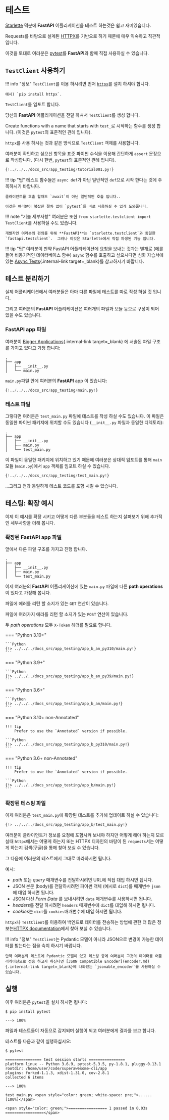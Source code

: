 # 테스트

<a href="https://www.starlette.io/testclient/" class="external-link" target="_blank">Starlette</a> 덕분에 **FastAPI** 어플리케이션을 테스트 하는것은 쉽고 재미있습니다.

Requests를 바탕으로 설계된 <a href="https://www.python-httpx.org" class="external-link" target="_blank">HTTPX</a>를 기반으로 하기 때문에 매우 익숙하고 직관적 입니다.

이것을 토대로 여러분은 <a href="https://docs.pytest.org/" class="external-link" target="_blank">pytest</a>를 **FastAPI**와 함께 직접 사용하실 수 있습니다.

## `TestClient` 사용하기

!!! info "정보"
    `TestClient`를 이용 하시려면 먼저 <a href="https://www.python-httpx.org" class="external-link" target="_blank">`httpx`</a>를 설치 하셔야 합니다.

    예시) `pip install httpx`.

`TestClient`를 임포트 합니다.

당신의 **FastAPI** 어플리케이션을 전달 하셔서 `TestClient`를 생성 합니다.

Create functions with a name that starts with `test_`로 시작하는 함수를 생성 합니다. (이것은 `pytest`의 표준적인 관례 입니다).

`httpx`를 사용 하시는 것과 같은 방식으로 `TestClient` 객체를 사용합니다.

여러분이 확인하고 싶으신 항목을 표준 파이썬 수식을 이용해 간단하게 `assert` 문장으로 작성합니다. (다시 한번, `pytest`의 표준적인 관례 입니다).

```Python hl_lines="2  12  15-18"
{!../../../docs_src/app_testing/tutorial001.py!}
```

!!! tip "팁"
    테스트 함수들은 `async def`가 아닌 일반적인 `def`으로 시작 한다는 것에 주목하시기 바랍니다.

    클라이언트를 호출 할때도 `await`이 아닌 일반적인 호출 입니다..

    이것은 여러분이 복잡한 절차 없이 `pytest`를 바로 사용하실 수 있게 도와줍니다.

!!! note "기술 세부사항"
    여러분은 또한 `from starlette.testclient import TestClient`를 사용하실 수도 있습니다.

    개발자인 여러분의 편의를 위해 **FastAPI**는 `starlette.testclient`과 동일한 `fastapi.testclient`.  그러나 이것은 Starlette에서 직접 파생된 기능 입니다.

!!! tip "팁"
    여러분이 만약 FastAPI 어플리케이션에 요청을 보내는 것과는 별개로 (에를 들어 비동기적인 데이터베이스 함수) `async` 함수를 호출하고 싶으시다면 심화 자습서에 있는 [Async Tests](../advanced/async-tests.md){.internal-link target=_blank}를 참고하시기 바랍니다.

## 테스트 분리하기

실제 어플리케이션에서 여러분들은 아마 다른 파일에 테스트를 따로 작성 하실 것 입니다.

그리고 여러분의 **FastAPI** 어플리케이션은 여러개의 파일과 모듈 등으로 구성이 되어 있을 수도 있습니다.

### **FastAPI** app 파일

여러분이 [Bigger Applications](./bigger-applications.md){.internal-link target=_blank} 에 서술된 파일 구조를 가지고 있다고 가정 합니다:

```
.
├── app
│   ├── __init__.py
│   └── main.py
```

`main.py`파일 안에 여러분의 **FastAPI** app 이 있습니다:


```Python
{!../../../docs_src/app_testing/main.py!}
```

### 테스트 파일

그렇다면 여러분은 `test_main.py` 파일에 테스트를 작성 하실 수도 있습니다. 이 파일은 동일한 파이썬 패키지에 위치할 수도 있습니다 (`__init__.py` 파일과 동일한 디렉토리):

``` hl_lines="5"
.
├── app
│   ├── __init__.py
│   ├── main.py
│   └── test_main.py
```

이 파일이 동일한 패키지에 위치하고 있기 때문에 여러분은 상대적 임포트를 통해 `main`모듈 (`main.py`)에서 `app` 객체를 임포트 하실 수 있습니다.

```Python hl_lines="3"
{!../../../docs_src/app_testing/test_main.py!}
```

...그리고 전과 동일하게 테스트 코드를 포함 시킬 수 있습니다.

## 테스팅: 확장 예시

이제 이 예시를 확장 시키고 어떻게 다른 부분들을 테스트 하는지 살펴보기 위해 추가적인 세부사항을 더해 봅니다.

### 확장된 **FastAPI** app 파일

앞에서 다룬 파일 구조를 가지고 진행 합니다.

```
.
├── app
│   ├── __init__.py
│   ├── main.py
│   └── test_main.py
```

이제 여러분의 **FastAPI** 어플리케이션에 있는 `main.py` 파일에 다른 **path operations**이 있다고 가정해 봅니다.

파일에 에러를 리턴 할 소지가 있는 `GET` 연산이 있습니다.

파일에 여러가지 에러를 리턴 할 소지가 있는 `POST` 연산이 있습니다.

두 *path operations* 모두 `X-Token` 헤더를 필요로 합니다.

=== "Python 3.10+"

    ```Python
    {!> ../../../docs_src/app_testing/app_b_an_py310/main.py!}
    ```

=== "Python 3.9+"

    ```Python
    {!> ../../../docs_src/app_testing/app_b_an_py39/main.py!}
    ```

=== "Python 3.6+"

    ```Python
    {!> ../../../docs_src/app_testing/app_b_an/main.py!}
    ```

=== "Python 3.10+ non-Annotated"

    !!! tip
        Prefer to use the `Annotated` version if possible.

    ```Python
    {!> ../../../docs_src/app_testing/app_b_py310/main.py!}
    ```

=== "Python 3.6+ non-Annotated"

    !!! tip
        Prefer to use the `Annotated` version if possible.

    ```Python
    {!> ../../../docs_src/app_testing/app_b/main.py!}
    ```

### 확장된 테스팅 파일

이제 여러분은 `test_main.py`에 확장된 테스트를 추가해 업데이트 하실 수 있습니다:

```Python
{!> ../../../docs_src/app_testing/app_b/test_main.py!}
```

여러분이 클라이언트가 정보를 요청에 포함시켜 보내야 하지만 어떻게 해야 하는지 모르실때 `httpx`에서는 어떻게 하는지 또는 HTTPX 디자인의 바탕이 된 `requests`서는 어떻게 하는지 검색(구글)을 통해 찾아 보실 수 있습니다.

그 다음에 여러분의 테스트에서 그대로 따라하시면 됩니다.

예시:

* *path* 또는 *query* 매개변수를 전달하시려면 URL에 직접 대입 하시면 됩니다.
* JSON 본문 (body)를 전달하시려면 파이썬 객체 (예시로 `dict`)를 매개변수 `json`에 대입 하시면 됩니다.
* JSON 다신 *Form Data* 를 보내시려면 `data` 매개변수를 사용하시면 됩니다.
* *headers*를 전달 하시려면 `headers` 매개변수에 `dict`를 대입해 하시면 됩니다.
* *cookies*는 `dict`를 `cookies`매개변수에 대입 하시면 됩니다.

`httpx`나 `TestClient`를 이용하여 백엔드로 데이터를 전송하는 방법에 관한 더 많은 정보는<a href="https://www.python-httpx.org" class="external-link" target="_blank">HTTPX documentation</a>에서 찾아 보실 수 있습니다.

!!! info "정보"
    `TestClient`는 Pydantic 모델이 아니라 JSON으로 변경이 가능한 데이터를 받는다는 점을 숙지 하시기 바랍니다.

    만약 여러분의 테스트에 Pydantic 모델이 있고 테스팅 중에 여러분이 그것의 데이터를 어플리케이션으로 전송 하고자 하신다면 [JSON Compatible Encoder](encoder.md){.internal-link target=_blank}에 나와있는 `jsonable_encoder`를 사용하실 수 있습니다.

## 실행

이후 여러분은 `pytest`을 설치 하시면 됩니다:

<div class="termy">

```console
$ pip install pytest

---> 100%
```

</div>

파일과 테스트들이 자동으로 감지되며 실행이 되고 여러분에게 결과를 보고 합니다.

테스트를 다음과 같이 실행하십시오:

<div class="termy">

```console
$ pytest

================ test session starts ================
platform linux -- Python 3.6.9, pytest-5.3.5, py-1.8.1, pluggy-0.13.1
rootdir: /home/user/code/superawesome-cli/app
plugins: forked-1.1.3, xdist-1.31.0, cov-2.8.1
collected 6 items

---> 100%

test_main.py <span style="color: green; white-space: pre;">......                            [100%]</span>

<span style="color: green;">================= 1 passed in 0.03s =================</span>
```

</div>
